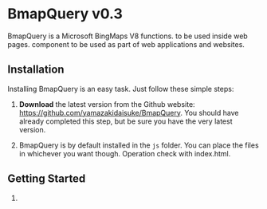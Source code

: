 BmapQuery  v0.3
==========

BmapQuery is a Microsoft BingMaps V8 functions. to be used inside web pages.
component to be used as part of web applications and websites.


## Installation

Installing BmapQuery is an easy task. Just follow these simple steps:

 1. **Download** the latest version from the Github website:
    https://github.com/yamazakidaisuke/BmapQuery.
    You should have already completed this step, but be sure you have the very latest version.

2. BmapQuery is by default installed in the `js` folder. You can
place the files in whichever you want though. Operation check with index.html.


## Getting Started

1. <script src="...?Callback=GetMap&..." is specified in the URL."GetMap" runs first.

2. Please get BingMapsKey from "BingMaps Dev Center" site.
   [Get BingMapsKey >> BingMaps Dev Center](https://www.bingmapsportal.com/)

3. Replace [ *** YOUR MY KEY *** ] in the example code with BingMapsKey.

**[html: index.html]**

    <!-- 1.Load BingMapsControl api [callback=GetMap] -->
    <script src='https://www.bing.com/api/maps/mapcontrol?callback=GetMap&key=[***Your My Key***]' async defer></script>

    <!-- 2.Load BingMapQuery -->
    <script src="js/BmapQuery.js"></script>


## Examples
**Sample files for each function are prepared in the "example" folder.**


## Directory Structure

It's opinionated about how you organize your repositories.


    ├── index.html               (Link to example)
    ├── js/
    │   └── BmapQuery.js         (BingMaps Library)
    ├── img/
    │   └── poi_custom.png
    ├─── example/                (All example files)
    │   ├── map_start.html
    │   ├── map_event.html
    │   ├── map_changeView.html
    │   ├── pushpin.html
    │   ├── ...
    │   ...
    │
    ├── README.md
    └── LICENSE


## Checking Your Installation

To test your installation, just call the following page at your website:

[[BmapQuery.js] (https://mapapi.org/?bmap_query=1#on_easyfuncs)]

![default](https://user-images.githubusercontent.com/1481062/51815689-1d4ef300-2306-11e9-9c03-a6e0654025a6.JPG)



## Documentation

**[script]**

    //*Sample
    function GetMap() {
        //----------------------------------------------------
        // Instance...
        //----------------------------------------------------
        let map = new Bmap("#myMap");

        //----------------------------------------------------
        // Display Map
        // startMap(lat, lon, "MapType", Zoom[1~20]);
        //----------------------------------------------------
        map.startMap(47.6149, -122.1941, "load", 16);//MapType[load, aerial,canvasDark,canvasLight,birdseye,grayscale,streetside]

        //----------------------------------------------------
        // Map:Events
        // onMap("event", callback);
        // [event:click,dblclick,rightclick,mousedown,mouseout,mouseover,mouseup,mousewheel,maptypechanged,viewchangestart,viewchange,viewchangeend]
        //----------------------------------------------------
        map.onMap("click",function(){
            alert("MapEvent!");
        });

        //----------------------------------------------------
        // Pushpin
        // pin(lat, lon, "color", [drag:true|false], [click:true|false], [hover:true|false], [visible:true|false]);
        //----------------------------------------------------
        let pin1 = map.pin(47.6149, -122.1941, "#ff0000");

        //----------------------------------------------------
        // Pushpin:Text
        // pinText(lat, lon, "title", "subtitle", "text");
        //----------------------------------------------------
        let pin2 = map.pinText(47.6160, -122.1950, "title","subtitle","A");

        //----------------------------------------------------
        // Pushpin:Icon
        // pinIcon(lat, lon, icon, scale, anchor_x, anchor_y);
        //----------------------------------------------------
        let pin3 = map.pinIcon(47.6130, -122.1945, "img/poi_custom.png", 1.0, 0, 0);

        //----------------------------------------------------
        // pushpin:Events
        // onPin(pushpin, "event", callback);
        // [event: click,mousedown,mouseout,mouseover,mouseup]
        //----------------------------------------------------
        map.onPin(pin1, "click", function(){
            alert("PinEvent1");
        });

        //----------------------------------------------------
        // Infobox
        // infobox(lat, lon, "title", "description");
        //----------------------------------------------------
        map.infobox(47.6149, -122.1941, "1 step", "Start");

        //----------------------------------------------------
        // Infobox:html
        // infoboxHtml(lat, lon, html);
        //----------------------------------------------------
        map.infoboxHtml(47.6160, -122.1950, '<div style="background:red;">Hello,world</div>');

        //----------------------------------------------------
        // MapChangeView(after 2 seconds.)
        // changeMap(lat, lon, "MapType", Zoom[1~20]);
        //----------------------------------------------------
        setTimeout(function(){
            map.changeMap(47.6150, -122.1950, "load", 17);
        },2000);

        //----------------------------------------------------
        // Geocode(2 patterns & after 4 seconds.)
        // getGeocode("searchQuery",callback);
        //----------------------------------------------------
        setTimeout(function () {
            //A. Address
            map.getGeocode("Seattle", function(data){
                alert("A. getGeocode");
                document.querySelector("#geocode").innerHTML=data;
            });
            //B. Click Event
            map.onGeocode("click", function(data){
                alert(data.location);
            });
        },4000);

        //------------------------------------------------------------------------
        //Get Reverse Geocode
        //2 patterns
        //after 6,8 seconds.
        //------------------------------------------------------------------------
        //A.Set location data for BingMaps
        setTimeout(function () {
            const location = map.setLocation(47.6130, -122.1945);
            map.reverseGeocode(location, function(data){
                alert("A. Reverse Geocode");
                document.querySelector("#geocode").innerHTML=data;
            });
        },6000);

        //B.Get MapCenter location
        setTimeout(function () {
            const mapCenter = map.getCenter();
            map.reverseGeocode(mapCenter, function(data){
                alert("B. Reverse Geocode");
                document.querySelector("#geocode").innerHTML=data;
            });
        },8000);

        //----------------------------------------------------
        //Directions:Search.
        // !! For confirmation, set the parameters for each country !!
        // +  [ English => https://www.bing.com/...&setLang=en&setMkt=en-US ]
        // +  [ Japan   => https://www.bing.com/...&setLang=ja&setMkt=ja-JP ]
        //------------------------------------------------------------------------
        document.getElementById("search").onclick = function () {
            const from  = document.getElementById("from").value;  //StartPoint
            const to    = document.getElementById("to").value;    //EndPoint
            const mode  = document.getElementById("mode").value;  //RouteMode[walking,driving]
            const array = ["Bellevue", "Yarrow Point"];           //Waypoints...
            map.direction("#direction", mode, from , to, array);  //Direction Methed
        };

        //-----------------------------------------------------
        // AutoSuggest
        // !! Only viewing user's region can be displayed !!
        //-----------------------------------------------------
        // HTML:Add !!
        // <h1>AutoSuggest（Enter city in text box）</h1>
        // <div id='searchBoxContainer'>
        //     <input type='text' id='searchBox'><button id="clear">Clear</button>
        // </div>
        //-----------------------------------------------------
        map.selectedSuggestion("#searchBox","#searchBoxContainer");

        //----------------------------------------------------
        // Traffic
        // map.traffic();
        //----------------------------------------------------
        map.traffic();

        //----------------------------------------------------
        // get Boundary
        // map.getBoundary("type");
        //----------------------------------------------------
        // [ "type" ]
        // *CountryRegion:Country or region.
        // *AdminDivision1:First administrative level within the country/region level, such as a state or a province.
        // *AdminDivision2:Second administrative level within the country/region level, such as a county.
        // *PopulatedPlace:A concentrated area of human settlement, such as a city, town or village.
        // *Neighborhood:A section of a populated place that is typically well-known, but often with indistinct boundaries.
        // *Postcode1:The smallest post code category, such as a zip code.
        // *Postcode2:The next largest post code category after Postcode1 that is created by aggregating Postcode1 areas.
        // *Postcode3:The next largest post code category after Postcode2 that is created by aggregating Postcode2 areas.
        // *Postcode4:The next largest post code category after Postcode3 that is created by aggregating Postcode3 areas.
        // Note: Not all entity types are available in all areas.
        //---------------------------------------------------
        map.getBoundary("PopulatedPlace");

        //----------------------------------------------------
        // Get multiple boundaries
        //  map.getMultiBoundary(["Postcode"...]);
        //----------------------------------------------------
        const zipCodes = ['98004', '98005', '98007', '98008', '98039'];
        map.getMultiBoundary(zipCodes);

    }

## Author

Copyright (c) 2018-2019, BingMapsGO! - DaisukeYamazaki. All rights reserved.
https://mapapi.org - See LICENSE.md for license information.


